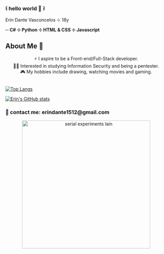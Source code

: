 ### ꒰ hello world 🍄 ꒱

<!--
**voidnire/voidnire** is a ✨ _special_ ✨ repository because its `README.md` (this file) appears on your GitHub profile.

Here are some ideas to get you started:

- 🔭 I’m currently working on ...
- 🌱 I’m currently learning ...
- 👯 I’m looking to collaborate on ...
- 🤔 I’m looking for help with ...
- 💬 Ask me about ...
- 📫 How to reach me: ...
- 😄 Pronouns: ...
- ⚡ Fun fact: ...
-->

Erin Dante Vasconcelos ⊹ 18y

<b> ─ C# ⊹ Python ⊹ HTML & CSS ⊹ Javascript </b>

<h2>About Me 🚀</h3>
<div  align="center">⚡ I aspire to be a Front-end/Full-Stack developer.</div>
<div  align="center">👨‍💻 Interested in studying Information Security and being a pentester.</div>
<div  align="center">🎮 My hobbies include drawing, watching movies and gaming.</div>

</br>



[![Top Langs](https://github-readme-stats.vercel.app/api/top-langs/?username=voidnire&layout=compact&theme=dracula)](https://github.com/voidnire/github-readme-stats)

[![Erin's GitHub stats](https://github-readme-stats.vercel.app/api?username=voidnire&theme=dracula)](https://github.com/voidnire/github-readme-stats)

                                                            

 <h3>💬 contact me: erindante1512@gmail.com </h3>




<div align="center">
 <img src="https://komarev.com/ghpvc/?username=voidnire&style=flat-square&color=blue" alt=""/>
</div>
<div align="center">
  <img src="https://i.pinimg.com/originals/68/dc/2e/68dc2e604b08ef695cbec6e93d41ba53.gif" width="400" alt="serial experiments lain"/>
</div>
